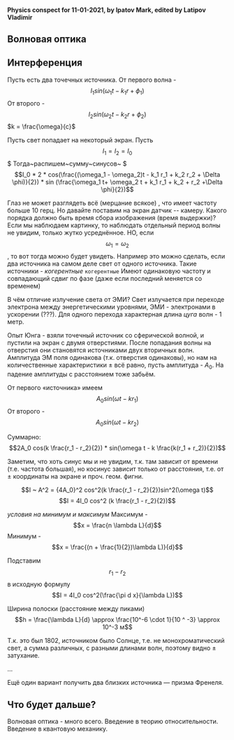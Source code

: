 #### Physics conspect for 11-01-2021, by Ipatov Mark, edited by Latipov Vladimir

## Волновая оптика

## Интерференция

Пусть есть два точечных источника. От первого волна - 
$$I_1 sin(\omega_1 t - k_1 r + \phi_1)$$
От второго - 
$$I_2 sin(\omega_2 t - k_2 r + \phi_2)$$
$k = \frac{\omega}{c}$

Пусть свет попадает на некоторый экран.
Пусть $$I_1 = I_2 = I_0$$$
Тогда~распишем~сумму~синусов~
$$$I_0 * 2 * cos(\frac{(\omega_1 - \omega_2)t - k_1 r_1 + k_2 r_2 + \Delta \phi)}{2}) * sin (\frac{\omega_1 t+ \omega_2 t + k_1 r_1 + k_2 + r_2 +\Delta \phi}{2})$$

Глаз не может разглядеть всё (мерцание всякое) , что имеет частоту больше 10 герц.
Но давайте поставим на экран датчик -- камеру. Какого порядка должно быть время сбора изображения (время выдержки)? Если мы наблюдаем картинку, то наблюдать отдельный период волны не увидим, только жутко усреднённое. НО, если $$\omega_1 = \omega_2$$, то вот тогда можно будет увидеть. Например это можно сделать, если два источника на самом деле свет от одного источника. 
Такие источники - *когерентные*
```когерентные```
Имеют одинаковую частоту и совпадающий сдвиг по фазе (даже если последний меняется со временем)

В чём отличие излучение света от ЭМИ? Свет излучается при переходе электрона между энергетическими уровнями, ЭМИ - электронами в ускорении (???). 
Для одного перехода характерная длина _цуга_ волн - 1 метр. 

Опыт Юнга - взяли точечный источник со сферической волной, и пустили на экран с двумя отверстиями. После попадания волны на отверстия они становятся источниками двух вторичных волн. Амплитуда ЭМ поля одинакова (т.к. отверстия одинаковы), но нам на количественные характеристики $\pm$ всё равно, пусть амплитуда - $A_0$. На падение амплитуды с расстоянием тоже забьём. 

От первого «источника» имеем
$$A_0 sin(\omega t - k r_1)$$
От второго - 
$$A_0 sin(\omega t - k r_2)$$

Суммарно:
$$2A_0 cos(k \frac{r_1 - r_2}{2}) * sin(\omega t - k \frac{k(r_1 + r_2)}{2})$$

Заметим, что хоть синус мы и не увидим, т.к. там зависит от времени (т.е. частота большая), но косинус зависит только от расстояния, т.е. от $\pm$ координаты на экране и проч. геом. фигни.

$$I ~ A^2 = {4A_0}^2 cos^2(k \frac{r_1 - r_2}{2})sin^2(\omega t)$$
$$I = 4I_0 cos^2 (k \frac{r_1 - r_2}{2})$$

*условия на минимум и максимум*
Максимум - $$x = \frac{n \lambda L}{d}$$
Минимум -  $$x = \frac{(n + \frac{1}{2})\lambda L)}{d}$$

Подставим $$r_1 - r_2$$ в исходную формулу
$$I = 4I_0 cos^2(\frac{\pi d x}{\lambda L})$$

Ширина полоски (расстояние между пиками)
$$h = \frac{\lambda L}{d} \approx \frac{10^-6 \cdot 1}{10 ^ -3} \approx 10^-3 м$$

Т.к. это был 1802, источником было Солнце, т.е. не монохроматический свет, а сумма различных, с разными длинами волн, поэтому видно $\pm$ затухание.

…

Ещё один вариант получить два близких источника — призма Френеля.

## Что будет дальше?

Волновая оптика - много всего.
Введение в теорию относительности. Введение в квантовую механику. 